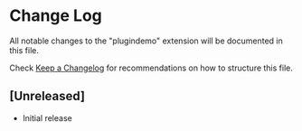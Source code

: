 # Change Log

All notable changes to the "plugindemo" extension will be documented in this file.

Check [Keep a Changelog](http://keepachangelog.com/) for recommendations on how to structure this file.

## [Unreleased]

- Initial release